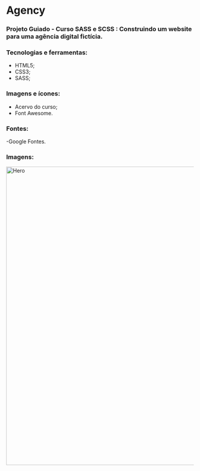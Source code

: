 # Agency
### Projeto Guiado - Curso SASS e SCSS : Construindo um website para uma agência digital fictícia.

### Tecnologias e ferramentas:
- HTML5;
- CSS3;
- SASS;

### Imagens e ícones:
- Acervo do curso;
- Font Awesome.

### Fontes:
-Google Fontes.

### Imagens:
<img align="middle" alt="Hero" width="800px" src="#" />

